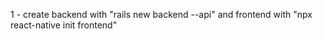 1 - create backend with "rails new backend --api" and frontend with "npx react-native init frontend"